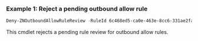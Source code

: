 ### Example 1: Reject a pending outbound allow rule
```powershell
Deny-ZNOutboundAllowRuleReview -RuleId 6c468ed5-ca0e-463e-8cc6-331ae2fa7990 -Reason MissingPortorProcess

```

This cmdlet rejects a pending rule review for outbound allow rules.
